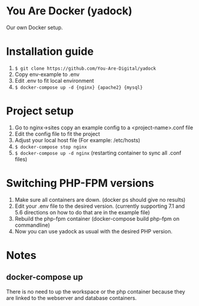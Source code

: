 # You Are Docker (yadock)
Our own Docker setup.

# Installation guide
1. `$ git clone https://github.com/You-Are-Digital/yadock`
2. Copy env-example to .env
3. Edit .env to fit local environment
4. `$ docker-compose up -d {nginx} {apache2} {mysql}`

# Project setup
1. Go to  nginx->sites copy an example config to a \<project-name>.conf file
2. Edit the config file to fit the project
3. Adjust your local host file (For example: /etc/hosts)
4. `$ docker-compose stop nginx`
5. `$ docker-compose up -d nginx` (restarting container to sync all .conf files)

# Switching PHP-FPM versions
1. Make sure all containers are down. (docker ps should give no results)
2. Edit your .env file to the desired version. (currently supporting 7.1 and 5.6 directions on how to do that are in the example file)
3. Rebuild the php-fpm container (docker-compose build php-fpm on commandline)
4. Now you can use yadock as usual with the desired PHP version.

# Notes
## docker-compose up
There is no need to up the workspace or the php container because they are linked to the webserver and database containers.
